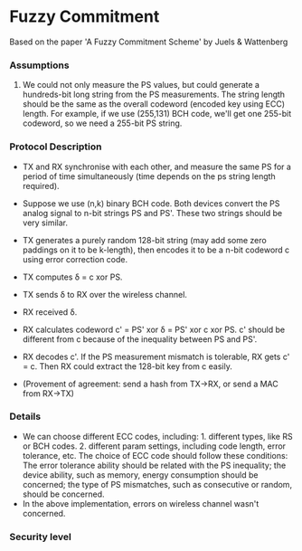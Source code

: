 # Fuzzy Commitment

Based on the paper 'A Fuzzy Commitment Scheme' by Juels & Wattenberg

### Assumptions
1. We could not only measure the PS values, but could generate a hundreds-bit long string from the PS measurements. The string length should be the same as the overall codeword (encoded key using ECC) length. For example, if we use (255,131) BCH code, we'll get one 255-bit codeword, so we need a 255-bit PS string.

### Protocol Description
- TX and RX synchronise with each other, and measure the same PS for a period of time simultaneously (time depends on the ps string length required).
- Suppose we use (n,k) binary BCH code. Both devices convert the PS analog signal to n-bit strings PS and PS'. These two strings should be very similar. 
- TX generates a purely random 128-bit string (may add some zero paddings on it to be k-length), then encodes it to be a n-bit codeword c using error correction code. 
- TX computes δ = c xor PS.
- TX sends δ to RX over the wireless channel. 
- RX received δ.
- RX calculates codeword c' = PS' xor δ = PS' xor c xor PS. c' should be different from c because of the inequality between PS and PS'. 
- RX decodes c'. If the PS measurement mismatch is tolerable, RX gets c' = c. Then RX could extract the 128-bit key from c easily. 

- (Provement of agreement: send a hash from TX->RX, or send a MAC from RX->TX)

### Details
- We can choose different ECC codes, including: 1. different types, like RS or BCH codes. 2. different param settings, including code length, error tolerance, etc. The choice of ECC code should follow these conditions: The error tolerance ability should be related with the PS inequality; the device ability, such as memory, energy consumption should be concerned; the type of PS mismatches, such as consecutive or random, should be concerned.
- In the above implementation, errors on wireless channel wasn't concerned. 

### Security level








